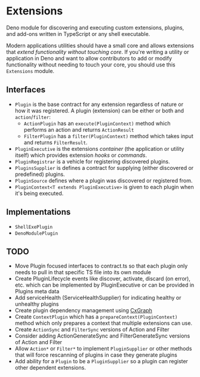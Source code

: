 # Extensions

Deno module for discovering and executing custom extensions, plugins, and
add-ons written in TypeScript or any shell executable.

Modern applications utilities should have a small core and allows extensions
that _extend functionality without touching core_. If you're writing a utility
or application in Deno and want to allow contributors to add or modify
functionality without needing to touch your core, you should use this
`Extensions` module.

## Interfaces

- `Plugin` is the base contract for any extension regardless of nature or how it
  was registered. A plugin (extension) can be either or both and
  `action`/`filter`:
  - `ActionPlugin` has an `execute(PluginContext)` method which performs an
    action and returns `ActionResult`
  - `FilterPlugin` has a `filter(PluginContext)` method which takes input and
    returns `FilterResult`.
- `PluginExecutive` is the extensions _container_ (the application or utility
  itself) which provides extension _hooks_ or _commands_.
- `PluginRegistrar` is a vehicle for registering discovered plugins.
- `PluginsSupplier` is defines a contract for supplying (either discovered or
  predefined) plugins.
- `PluginSource` defines where a plugin was discovered or registered from.
- `PluginContext<T extends PluginExecutive>` is given to each plugin when it's
  being executed.

## Implementations

- `ShellExePlugin`
- `DenoModulePlugin`

## TODO

- Move Plugin focused interfaces to contract.ts so that each plugin only needs
  to pull in that specific TS file into its own module
- Create PluginLifecycle events like discover, activate, discard (on error),
  etc. which can be implemented by PluginExecutive or can be provided in Plugins
  meta data
- Add serviceHealth (ServiceHealthSupplier) for indicating healthy or unhealthy
  plugins
- Create plugin dependency management using
  [CxGraph](https://github.com/cfjello/cxgraph)
- Create `ContextPlugin` which has a `prepareContext(PluginContext)` method
  which only prepares a context that multiple extensions can use.
- Create `ActionSync` and `FilterSync` versions of Action and Filter
- Consider adding ActionGenerateSync and FilterGenerateSync versions of Action
  and Filter
- Allow `Action*` or `Filter*` to implement `PluginSupplier` or other methods
  that will force rescanning of plugins in case they generate plugins
- Add ability for a `Plugin` to be a `PluginSupplier` so a plugin can register
  other dependent extensions.
